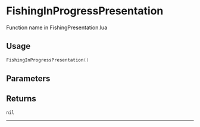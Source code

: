 # FishingInProgressPresentation
Function name in FishingPresentation.lua
## Usage
```lua
FishingInProgressPresentation()
```
## Parameters

## Returns
`nil`

---